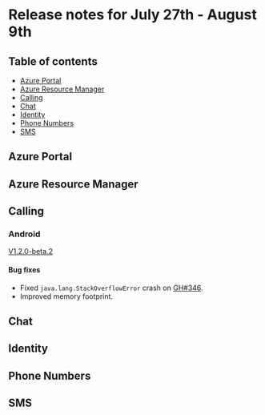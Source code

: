 # Release notes for July 27th - August 9th

## Table of contents
* [Azure Portal](#azure-portal)
* [Azure Resource Manager](#azure-resource-manager)
* [Calling](#calling)
* [Chat](#chat)
* [Identity](#identity)
* [Phone Numbers](#phone-numbers)
* [SMS](#sms)

## Azure Portal

## Azure Resource Manager

## Calling

### Android
[V1.2.0-beta.2](https://github.com/Azure/Communication/blob/master/releasenotes/acs-calling-android-sdk-release-notes.md#v120-beta2-2021-08-03)

#### Bug fixes
- Fixed `java.lang.StackOverflowError` crash on [GH#346](https://github.com/Azure/Communication/issues/346).
- Improved memory footprint.

## Chat

## Identity

## Phone Numbers

## SMS
